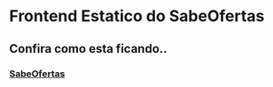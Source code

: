 # Frontend Estatico do SabeOfertas

## Confira como esta ficando..

### [SabeOfertas](https://frontendbuscaofertas-estatico.netlify.com/)
